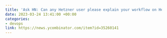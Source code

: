 ```yaml
---
title: 'Ask HN: Can any Hetzner user please explain your workflow on Hetzner?'
date: 2023-03-24 13:41:00 +00:00
categories:
- devops
link: https://news.ycombinator.com/item?id=35260141
---
```


